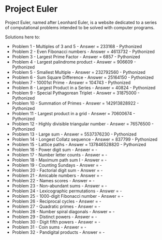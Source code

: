 # Project Euler

Project Euler, named after Leonhard Euler, is a website dedicated to a series of computational problems intended to be solved with computer programs.

Solutions here to:
- Problem 1 - Multiples of 3 and 5 - Answer = 233168 - Pythonized
- Problem 2 - Even Fibonacci numbers - Answer = 4613732 - Pythonized
- Problem 3 - Largest Prime Factor - Answer = 6857 - Pythonized
- Problem 4 - Largest palindrome product - Answer = 906609 - Pythonized
- Problem 5 - Smallest Multiple - Answer = 232792560 - Pythonized
- Problem 6 - Sum Square Difference - Answer = 25164150 - Pythonized
- Problem 7 - 10001st Prime - Answer = 104743 - Pythonized
- Problem 8 - Largest Product in a Series - Answer = 40824 - Pythonized
- Problem 9 - Special Pythagorean Triplet - Answer = 31875000 - Pythonized
- Problem 10 - Summation of Primes - Answer = 142913828922 - Pythonized
- Problem 11 - Largest product in a grid - Answer = 70600674 - Pythonized
- Problem 12 - Highly divisible triangular number - Answer = 76576500 - Pythonized
- Problem 13 - Large sum - Answer = 5537376230 - Pythonized
- Problem 14 - Longest Collatz sequence - Answer = 837799 - Pythonized    
- Problem 15 - Lattice paths - Answer = 137846528820 - Pythonized   
- Problem 16 - Power digit sum - Answer =  - 
- Problem 17 - Number letter counts - Answer =  - 
- Problem 18 - Maximum path sum I - Answer =  - 
- Problem 19 - Counting Sundays - Answer =  - 
- Problem 20 - Factorial digit sum - Answer =  - 
- Problem 21 - Amicable numbers - Answer =  - 
- Problem 22 - Names scores - Answer =  - 
- Problem 23 - Non-abundant sums - Answer =  - 
- Problem 24 - Lexicographic permutations - Answer =  - 
- Problem 25 - 1000-digit Fibonacci number - Answer =  - 
- Problem 26 - Reciprocal cycles - Answer =  - 
- Problem 27 - Quadratic primes - Answer =  - 
- Problem 28 - Number spiral diagonals - Answer =  - 
- Problem 29 - Distinct powers - Answer =  - 
- Problem 30 - Digit fifth powers - Answer =  - 
- Problem 31 - Coin sums - Answer =  - 
- Problem 32 - Pandigital products - Answer =  - 
